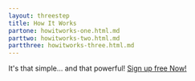 ```yaml
---
layout: threestep
title: How It Works
partone: howitworks-one.html.md
parttwo: howitworks-two.html.md
partthree: howitworks-three.html.md
---
```


It's that simple... and that powerful! [Sign up free Now!](./)